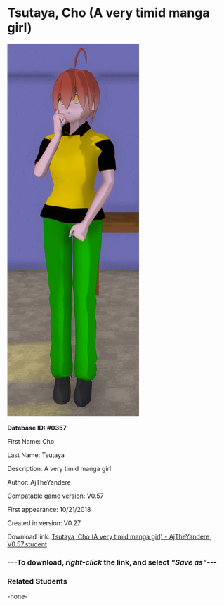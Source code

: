 # Tsutaya, Cho (A very timid manga girl)

<img src="../../Files/Images/Tsutaya, Cho (A very timid manga girl).png" title="Tsutaya, Cho (A very timid manga girl) - AjTheYandere, V0.57">

**Database ID: #0357**

First Name: Cho

Last Name: Tsutaya

Description: A very timid manga girl

Author: AjTheYandere

Compatable game version: V0.57

First appearance: 10/21/2018

Created in version: V0.27

Download link: <a href="https://raw.githubusercontent.com/Arbiter1223/Daigaku-Gurashi-Custom-Students/master/Files/Student%20Files/Tsutaya%2C%20Cho%20(A%20very%20timid%20manga%20girl)%20-%20AjTheYandere%2C%20V0.57.student">Tsutaya, Cho (A very timid manga girl) - AjTheYandere, V0.57.student</a>

### ---**To download, _right-click_ the link, and select _"Save as"_**---

### Related Students

-none-
